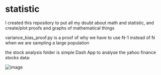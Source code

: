 # statistic

I created this repository to put all my doubt about math and statistic, and create/plot proofs and graphs of mathematical things

variance_bias_proof.py is a proof of why we have to use N-1 instead of N when we are sampling a large population

the stock analysis folder is simple Dash App to analyse the yahoo finance stocks data:

![image](https://user-images.githubusercontent.com/71234183/186727640-7c0b194e-2c20-4ec9-be0b-89ff7dd9b230.png)

